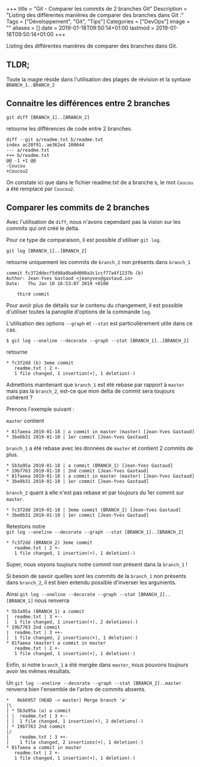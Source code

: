 +++
title = "Git - Comparer les commits de 2 branches Git"
Description = "Listing des différentes manières de comparer des branches dans Git :"
Tags = ["Développement", "Git", "Tips"]
Categories = ["DevOps"]
image = ""
aliases = []
date = 2019-01-18T09:50:14+01:00
lastmod = 2019-01-18T09:50:14+01:00
+++

Listing des différentes manières de comparer des branches dans Git.

## TLDR;

Toute la magie réside dans l'utilisation des plages de révision et la syntaxe `BRANCH_1..BRANCH_2`

## Connaitre les différences entre 2 branches

```
git diff [BRANCH_1]..[BRANCH_2]
```

retourne les différences de code entre 2 branches.

```
diff --git a/readme.txt b/readme.txt
index ac28f91..ae362e4 100644
--- a/readme.txt
+++ b/readme.txt
@@ -1 +1 @@
-Coucou
+Coucou2
```

On constate ici que dans le fichier readme.txt de a branche `b`, le mot `Coucou` a été remplacé par `Coucou2`.


## Comparer les commits de 2 branches

Avec l'utilisation de `diff`, nous n'avons cependant pas la vision sur les commits qui ont créé le delta.

Pour ce type de comparaison, il est possible d'utiliser `git log`.

```
git log [BRANCH_1]..[BRANCH_2]
```

retourne uniquement les commits de `branch_2` non présents dans `branch_1`

```
commit fc372ddecf5d98a8ba0d000a3c1ccf77a4f1237b (b)
Author: Jean-Yves Gastaud <jeanyves@gastaud.io>
Date:   Thu Jan 10 16:53:07 2019 +0100

    third commit
```

Pour avoir plus de détails sur le contenu du changement, il est possible d'utiliser toutes la panoplie d'options de la commande `log`.

L'utilisation des options `--graph` et `--stat` est particulièrement utile dans ce cas.

```
$ git log --oneline --decorate --graph --stat [BRANCH_1]..[BRANCH_2]
```

retourne

```
* fc372dd (b) 3eme commit
   readme.txt | 2 +-
   1 file changed, 1 insertion(+), 1 deletion(-)
```

Admettons maintenant que `branch_1` est été rebase par rapport à `master` mais pas la `branch_2`, est-ce que mon delta de commit sera toujours cohérent ?

Prenons l'exemple suivant :

`master` contient

```
* 81faeea 2019-01-18 | a commit in master (master) [Jean-Yves Gastaud]
* 3be0b31 2019-01-10 | 1er commit [Jean-Yves Gastaud]
```

`branch_1` a été rebase avec les données de `master` et contient 2 commits de plus.

```
* 5b3a95a 2019-01-18 | a commit (BRANCH_1) [Jean-Yves Gastaud]
* 19b7763 2019-01-10 | 2nd commit [Jean-Yves Gastaud]
* 81faeea 2019-01-18 | a commit in master (master) [Jean-Yves Gastaud]
* 3be0b31 2019-01-10 | 1er commit [Jean-Yves Gastaud]
```

`branch_2` quant à elle n'est pas rebase et par toujours du 1er commit sur `master`.

```
* fc372dd 2019-01-10 | 3eme commit (BRANCH_2) [Jean-Yves Gastaud]
* 3be0b31 2019-01-10 | 1er commit [Jean-Yves Gastaud]
```

Retestons notre  
`git log --oneline --decorate --graph --stat [BRANCH_1]..[BRANCH_2]`

```
* fc372dd (BRANCH_2) 3eme commit
   readme.txt | 2 +-
   1 file changed, 1 insertion(+), 1 deletion(-)
```

Super, nous voyons toujours notre commit non présent dans la `branch_1` !

Si besoin de savoir quelles sont les commits de la `branch_1` non présents dans `branch_2`, il est bien entendu possible d'inverser les arguments.

Ainsi `git log --oneline --decorate --graph --stat [BRANCH_2]..[BRANCH_1]` nous renverra

```
* 5b3a95a (BRANCH_1) a commit
|  readme.txt | 3 +--
|  1 file changed, 1 insertion(+), 2 deletions(-)
* 19b7763 2nd commit
|  readme.txt | 3 ++-
|  1 file changed, 2 insertions(+), 1 deletion(-)
* 81faeea (master) a commit in master
   readme.txt | 2 +-
   1 file changed, 1 insertion(+), 1 deletion(-)
```

Enfin, si notre `branch_1` a été mergée dans `master`, nous pouvons toujours avoir les mêmes résultats.

Un `git log --oneline --decorate --graph --stat [BRANCH_2]..master` renverra bien l'ensemble de l'arbre de commits absents.

```
*   9eb6957 (HEAD -> master) Merge branch 'a'
|\
| * 5b3a95a (a) a commit
| |  readme.txt | 3 +--
| |  1 file changed, 1 insertion(+), 2 deletions(-)
| * 19b7763 2nd commit
|/
|    readme.txt | 3 ++-
|    1 file changed, 2 insertions(+), 1 deletion(-)
* 81faeea a commit in master
   readme.txt | 2 +-
   1 file changed, 1 insertion(+), 1 deletion(-)
```

